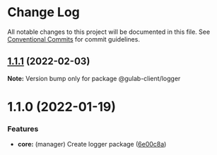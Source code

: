 # Change Log

All notable changes to this project will be documented in this file.
See [Conventional Commits](https://conventionalcommits.org) for commit guidelines.

## [1.1.1](https://github.com/gulab-signage/gulab-client/compare/@gulab-client/logger@1.1.0...@gulab-client/logger@1.1.1) (2022-02-03)

**Note:** Version bump only for package @gulab-client/logger






# 1.1.0 (2022-01-19)


### Features

* **core:** (manager) Create logger package ([6e00c8a](https://github.com/gulab-signage/gulab-client/commit/6e00c8ae2b6b8e3d80f93015dea906969017fa10))

